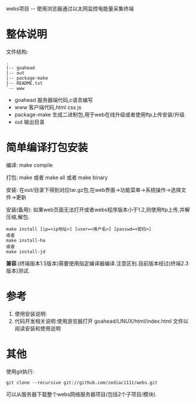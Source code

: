 webs项目 -- 使用浏览器通过以太网监控电能量采集终端

# 整体说明

文件结构:

	.
	|-- goahead
	|-- out
	|-- package-make
	|-- README.txt
	`-- www

* goahead 服务器端代码,c语言编写
* www 客户端代码,html css js
* package-make 生成二进制包,用于web在线升级或者使用ftp上传安装/升级
* out 输出目录

# 简单编译打包安装

编译: make compile

打包: make 或者 make all 或者 make binary

安装: 在out/目录下得到对应tar.gz包,在web界面->功能菜单->系统操作->选择文件->更新

安装(备用): 如果web页面无法打开或者webs程序版本小于1.2,则使用ftp上传,并解压缩,解包.

	make install [ip=<ip地址>] [user=<用户名>] [passwd=<密码>]
	或者
	make install-ha
	或者
	make install-jd

**兼容**:(终端版本1.5版本)需要使用指定编译器编译.注意区别.目前版本经过(终端2.3版本)测试.

# 参考

1. 使用安装说明: 
2. 代码开发相关说明:使用游览器打开 goahead/LINUX/html/index.html 文件以阅读安装和使用说明

# 其他

使用git执行:
	
	git clone --recursive git://github.com/zodiac1111/webs.git

可以从服务器下载整个webs网络服务器项目(包括2个子项目/模块).


